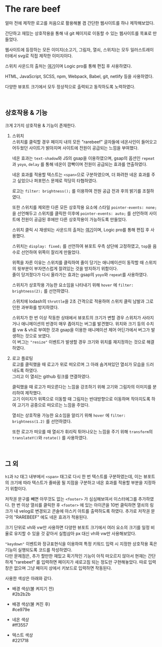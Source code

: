 # **The rare beef**
얼마 전에 제작한 로고를 처음으로 활용해볼 겸 간단한 웹사이트를 하나 제작해보았다.  

간단하고 재밌는 상호작용을 통해 내 git 페이지로 이동할 수 있는 웹사이트를 목표로 만들었다.

웹사이트에 등장하는 모든 이미지(소고기, 그림자, 열쇠, 스위치)는 모두 일러스트레이터에서 svg로 직접 제작한 이미지이다. 

스위치 사운드의 출처는 <a href="http://www.theallsounds.com/2017/12/lamp-switch-sound-effects-all-sounds.html">여기</a>이며 Logic pro를 통해 편집 후 사용하였다.

HTML, JavaScript, SCSS, npm, Webpack, Babel, git, netlify 등을 사용하였다.  

다양한 뷰포트 크기에서 모두 정상적으로 출력되고 동작하도록 노력하였다.

<br/>

## **상호작용 & 기능**
크게 2가지 상호작용 & 기능이 존재한다.

1. 스위치  
    스위치를 클릭할 경우 페이지 내의 모든 "rarebeef" 글자들에 네온사인이 들어오고 어두웠던 사이트가 밝아지며 사이트에 전원이 공급되는 느낌을 부여했다.  

    네온 효과는 `text-shadow`와 JS의 gsap을 이용하였으며, gsap의 옵션인 `repeat`과 `yoyo`, `delay` 를 통해 네온이 깜빡이며 전원이 공급되는 효과를 연출하였다.  

    네온 효과를 적용할 텍스트는 `<span>`으로 구분하였으며, 더 화려한 네온 효과를 주고 싶었으나 퍼포먼스 문제로 적당히 타협하였다.

    로고는 `filter: brightness();` 를 이용하여 전원 공급 전과 후의 밝기를 조절하였다.

    또한 스위치를 제외한 다른 모든 상호작용 요소에 스타일 `pointer-events: none;` 을 선언해두고 스위치를 클릭한 이후에 `pointer-events: auto;` 를 선언하여 사이트에 전원이 공급된 후에만 다른 상호작용이 가능하도록 만들었다.

    스위치 클릭 시 재생되는 사운드의 출처는 <a href="http://www.theallsounds.com/2017/12/lamp-switch-sound-effects-all-sounds.html">여기</a>이며, Logic pro를 통해 편집 후 사용했다.

    스위치는 `display: fixed;` 를 선언하여 뷰포트 우측 상단에 고정하였고, `top`을 음수로 선언하여 위쪽이 잘리게 만들었다.  

    위쪽을 자른 이유는 스위치를 클릭하여 줄이 당기는 애니메이션이 동작할 때 스위치의 윗부분이 부자연스럽게 잘려있는 것을 방지하기 위함이다.  
    줄이 당겨졌다가 다시 올라가는 효과는 gsap의 `yoyo`와 `repeat`를 사용하였다.

    스위치가 상호작용 가능한 요소임을 나타내기 위해 `hover` 에 `filter: brightness(2);` 를 선언하였다.

    스위치에 lodash의 `throttle`을 2초 간격으로 적용하여 스위치 클릭 남발과 그로 인한 과부화를 방지하였다.

    스위치가 한 번 이상 작동한 상태에서 뷰포트의 크기가 변할 경우 스위치가 사라지거나 애니메이션의 반경이 매우 좁아지는 버그를 발견했다. 위치와 크기 등의 수치를 vw & vh로 부여한 것과 gsap을 이용한 애니메이션 제어 어딘가에서 버그가 발생하는 것으로 보였다.  
    이 버그는 `"resize"` 이벤트가 발생할 경우 크기와 위치를 재지정하는 것으로 해결하였다.

2. 로고 플로팅  
    로고를 클릭했을 때 로고가 위로 떠오르며 그 아래 숨겨져있던 열쇠가 모습을 드러내도록 하였다.  
    그리고 이 열쇠는 github 링크를 연결하였다.  

    클릭했을 때 로고가 떠오른다는 느낌을 강조하기 위해 고기와 그림자의 이미지를 분리하여 제작했다.  
    고기 이미지가 위쪽으로 이동할 때 그림자는 반대방향으로 이동하며 작아지도록 하여 고기가 공중으로 떠오르는 느낌을 주었다.

    열쇠는 상호작용 가능한 요소임을 알리기 위해 `hover` 에 `filter: brightness(1.2)` 를 선언하였다.

    또한 로고가 떠오를 때 열쇠가 휘리릭 튀어나오는 느낌을 주기 위해 `transform`의 `translateY()`와 `rotate()` 를 사용하였다.

<br/>

## **그 외**

`h1`과 `h2` 태그 내부에서 `<span>` 태그로 다시 한 번 텍스트를 구분하였는데, 이는 뷰포트의 크기에 따라 텍스트가 줄바꿈 될 지점을 구분하고 네온 효과를 적용할 부분을 지정하기 위함이다.

저작권 문구를 빼면 아무것도 없는 `<footer>` 가 심심해보여서 이스터에그를 추가하였다. 한 번 이상 열쇠를 클릭한 후 `<footer>` 에 있는 아이콘을 10번 클릭하면 열쇠의 링크가 내 velog로 변경되고 콘솔에 아스키 아트를 출력하도록 하였다. 추가로 저작권 문구의 "RAREBEEF" 에도 네온 효과가 적용된다.

크기 단위로 vh와 vw만 사용하면 다양한 뷰포트 크기에서 여러 요소의 크기를 일정 비율로 유지할 수 있을 것 같아서 실험삼아 px 대신 vh와 vw만 사용해보았다.

`"keydown"` 이벤트와 정규표현식을 이용하여 특정 키워드 입력 시 지정한 상호작용 혹은 기능이 실행되도록 코드를 작성하였다.  
다만 문제점은, 추가 할만한 재밌고 획기적인 기능이 아직 떠오르지 않아서 현재는 간단하게 "rarebeef" 를 입력하면 페이지가 새로고침 되는 정도만 구현해놓았다. 따로 입력창은 없으며 그냥 페이지 상에서 키보드로 입력하면 작동된다.

사용한 색상은 아래와 같다.  

- 배경 색상(불 켜지기 전)  
  #2b2b2b

- 배경 색상(불 켜진 후)  
  #ce979e

- 네온 색상  
  #ff3557

- 텍스트 색상  
  #221718

